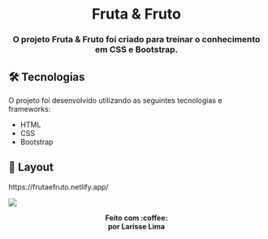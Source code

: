 <h1 align="center" >
    Fruta & Fruto
</h1>

<h3 align="center">
    O projeto Fruta & Fruto  foi criado para treinar o conhecimento em CSS e Bootstrap.
</h3>




## 🛠 Tecnologias

O projeto foi desenvolvido utilizando as seguintes tecnologias e frameworks:


- HTML
- CSS
- Bootstrap



## 🎨 Layout

<p>https://frutaefruto.netlify.app/ </p>
<img src="assets/img/layout.png">



<p align="center"><b>Feito com 	:coffee: <br> por Larisse Lima</b></p>




